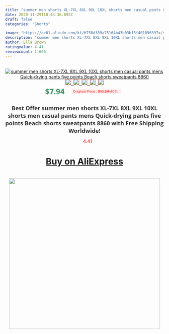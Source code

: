 ```yaml
---
title: "summer men shorts XL-7XL 8XL 9XL 10XL shorts men casual pants mens Quick-drying pants five points Beach shorts sweatpants 8860"
date: 2020-11-29T10:44:36.892Z
draft: false
categories: "Shorts"

image: "https://ae01.alicdn.com/kf/H758d339a75164b43b03bf5f401856397x/summer-men-shorts-XL-7XL-8XL-9XL-10XL-shorts-men-casual-pants-mens-Quick-drying-pants.jpg"
description: "summer men shorts XL-7XL 8XL 9XL 10XL shorts men casual pants mens Quick-drying pants five points Beach shorts sweatpants 8860"
author: Ella Brown
ratingvalue: 4.41
reviewcount: 1.666
---
```

<br>
<div style="text-align: center;">
<a href="https://s.click.aliexpress.com/e/_A7XH2N" target="_blank" rel="nofollow noopener noreferrer"><img alt="summer men shorts XL-7XL 8XL 9XL 10XL shorts men casual pants mens Quick-drying pants five points Beach shorts sweatpants 8860" class="magnifier-image" src="https://ae01.alicdn.com/kf/H758d339a75164b43b03bf5f401856397x/summer-men-shorts-XL-7XL-8XL-9XL-10XL-shorts-men-casual-pants-mens-Quick-drying-pants.jpg_640x640.jpg">
<br>
<img style="border:1px solid salmon" src="https://ae01.alicdn.com/kf/H758d339a75164b43b03bf5f401856397x/summer-men-shorts-XL-7XL-8XL-9XL-10XL-shorts-men-casual-pants-mens-Quick-drying-pants.jpg_120x120.jpg">&nbsp;&nbsp;<img style="border:1px solid salmon" src="https://ae01.alicdn.com/kf/H5cc169e76c1a4e5aa05f345f46e8cbe5N/summer-men-shorts-XL-7XL-8XL-9XL-10XL-shorts-men-casual-pants-mens-Quick-drying-pants.jpg_120x120.jpg">&nbsp;&nbsp;<img style="border:1px solid salmon" src="https://ae01.alicdn.com/kf/Hc0501ebaecfc47dbb85f4e1f252b0291i/summer-men-shorts-XL-7XL-8XL-9XL-10XL-shorts-men-casual-pants-mens-Quick-drying-pants.jpg_120x120.jpg">&nbsp;&nbsp;<img style="border:1px solid salmon" src="https://ae01.alicdn.com/kf/Ha38a40a7c0404f319971430808840d07l/summer-men-shorts-XL-7XL-8XL-9XL-10XL-shorts-men-casual-pants-mens-Quick-drying-pants.jpg_120x120.jpg">&nbsp;&nbsp;<img style="border:1px solid salmon" src="https://ae01.alicdn.com/kf/H30294498e2bf43aca0b667ba2a3542d5h/summer-men-shorts-XL-7XL-8XL-9XL-10XL-shorts-men-casual-pants-mens-Quick-drying-pants.jpg_120x120.jpg"></a></div><br0>
<div style="text-align: center;"><span style="background-color: white; border: 0px; box-sizing: border-box; color: seagreen; display: inline-block; font-family: &quot;open sans&quot; , &quot;arial&quot; , &quot;helvetica&quot; , sans-serif , &quot;heiti&quot;; font-size: 24px; font-stretch: inherit; font-weight: 700; line-height: inherit; margin: 0px 10px 0px 0px; padding: 0px; vertical-align: middle;">$7.94 </span>
<span style="background: rgb(255 , 241 , 241); border-radius: 3px; border: 0px; box-sizing: border-box; color: #ff4747; display: inline-block; font-family: inherit; font-size: 12px; font-stretch: inherit; font-style: inherit; font-variant: inherit; font-weight: 600; line-height: inherit; margin: 0px; padding: 2px 5px; transform: scale(0.9); vertical-align: middle;">Original Price : <b style="text-decoration: line-through;">$13.24 </b> 40%&nbsp;&nbsp;</span></div>
<h1 style="color: #333333; display: inline-block; font-family: &quot;open sans&quot; , &quot;arial&quot; , &quot;helvetica&quot; , sans-serif , &quot;heiti&quot;; font-size: 18px; font-stretch: inherit; font-weight: 700; text-align: center;">Best Offer summer men shorts XL-7XL 8XL 9XL 10XL shorts men casual pants mens Quick-drying pants five points Beach shorts sweatpants 8860 with Free Shipping Worldwide!</h1>
<div style="color: #ff4747; text-align: center;">
<img src="https://4.bp.blogspot.com/-M0ZcTcb-5uY/XleCXlxnR4I/AAAAAAAAAEc/OrjgMkXV1oMQFaCRZj5HQwOCBcu3w1FegCPcBGAYYCw/s1600/star.png" style="height: 15px;">&nbsp;<b>4.41</b></div>
<div class="button_cont" align="center"><a class="buynow_a" href="https://s.click.aliexpress.com/e/_A7XH2N" target="_blank" rel="nofollow noopener noreferrer"><H1>Buy on AliExpress</H1></a></div><br>
<div class="separator" style="clear: both; text-align: center;">
<img src="https://lh3.googleusercontent.com/-pTy5HemUv9M/XlePHvY0dAI/AAAAAAAAAE4/0nX5iRUoIWY8eMW9Dpxeirr157OZliDIgCLcBGAsYHQ/s1600/badge.gif" width="480">
</div>

